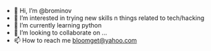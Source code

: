 - 👋 Hi, I’m @brominov
- 👀 I’m interested in trying new skills n things related to tech/hacking
- 🌱 I’m currently learning python 
- 💞️ I’m looking to collaborate on ...
- 📫 How to reach me bloomget@yahoo.com

<!---
brominov/brominov is a ✨ special ✨ repository because its `README.md` (this file) appears on your GitHub profile.
You can click the Preview link to take a look at your changes.
--->
